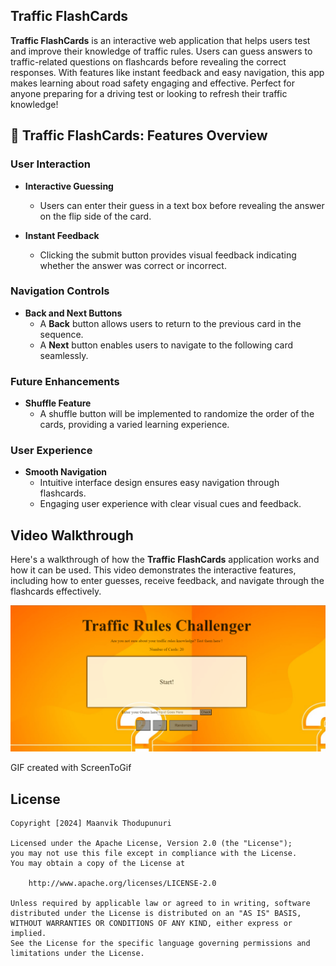 ## Traffic FlashCards

**Traffic FlashCards** is an interactive web application that helps users test and improve their knowledge of traffic rules. Users can guess answers to traffic-related questions on flashcards before revealing the correct responses. With features like instant feedback and easy navigation, this app makes learning about road safety engaging and effective. Perfect for anyone preparing for a driving test or looking to refresh their traffic knowledge!


## 🚦 Traffic FlashCards: Features Overview

### User Interaction
- **Interactive Guessing**
  - Users can enter their guess in a text box before revealing the answer on the flip side of the card.
  
- **Instant Feedback**
  - Clicking the submit button provides visual feedback indicating whether the answer was correct or incorrect.

### Navigation Controls
- **Back and Next Buttons**
  - A **Back** button allows users to return to the previous card in the sequence.
  - A **Next** button enables users to navigate to the following card seamlessly.

### Future Enhancements
- **Shuffle Feature**
  - A shuffle button will be implemented to randomize the order of the cards, providing a varied learning experience.

### User Experience
- **Smooth Navigation**
  - Intuitive interface design ensures easy navigation through flashcards.
  - Engaging user experience with clear visual cues and feedback.






##  Video Walkthrough

Here's a walkthrough of how the **Traffic FlashCards** application works and how it can be used. This video demonstrates the interactive features, including how to enter guesses, receive feedback, and navigate through the flashcards effectively.

![](./public/TrafficFlashCards_2.gif)


GIF created with ScreenToGif 



## License

    Copyright [2024] Maanvik Thodupunuri

    Licensed under the Apache License, Version 2.0 (the "License");
    you may not use this file except in compliance with the License.
    You may obtain a copy of the License at

        http://www.apache.org/licenses/LICENSE-2.0

    Unless required by applicable law or agreed to in writing, software
    distributed under the License is distributed on an "AS IS" BASIS,
    WITHOUT WARRANTIES OR CONDITIONS OF ANY KIND, either express or implied.
    See the License for the specific language governing permissions and
    limitations under the License.
